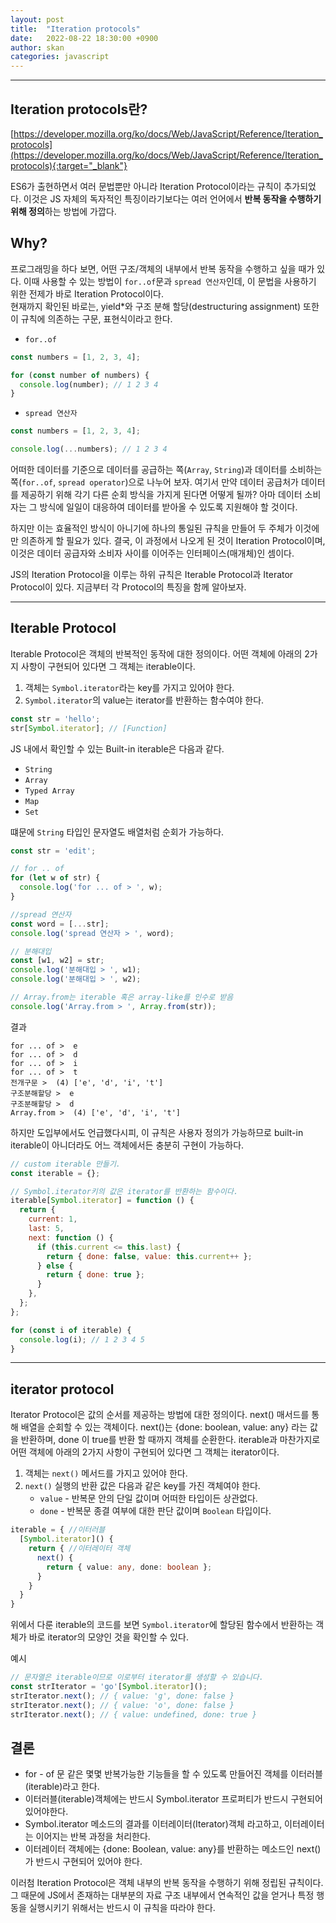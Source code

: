 ```yaml
---
layout: post
title:  "Iteration protocols"
date:   2022-08-22 18:30:00 +0900
author: skan
categories: javascript
---
```

<hr/>

## Iteration protocols란?

[https://developer.mozilla.org/ko/docs/Web/JavaScript/Reference/Iteration_protocols](https://developer.mozilla.org/ko/docs/Web/JavaScript/Reference/Iteration_protocols){:target="_blank"}

ES6가 출현하면서 여러 문법뿐만 아니라 Iteration Protocol이라는 규칙이 추가되었다. 이것은 JS 자체의 독자적인 특징이라기보다는 여러 언어에서 <b>반복 동작을 수행하기 위해 정의</b>하는 방법에 가깝다. 
<br />

## Why?
프로그래밍을 하다 보면, 어떤 구조/객체의 내부에서 반복 동작을 수행하고 싶을 때가 있다. 
이때 사용할 수 있는 방법이 `for..of`문과 `spread 연산자`인데, 이 문법을 사용하기 위한 전제가 바로 Iteration Protocol이다.<br/>
현재까지 확인된 바로는, yield*와 구조 분해 할당(destructuring assignment) 또한 이 규칙에 의존하는 구문, 표현식이라고 한다.

- `for..of`


```javascript
const numbers = [1, 2, 3, 4];

for (const number of numbers) {
  console.log(number); // 1 2 3 4
}
```

- `spread 연산자`

```javascript
const numbers = [1, 2, 3, 4];

console.log(...numbers); // 1 2 3 4
```

어떠한 데이터를 기준으로 데이터를 공급하는 쪽(`Array`, `String`)과 데이터를 소비하는 쪽(`for..of`, `spread operator`)으로 나누어 보자. 
여기서 만약 데이터 공급처가 데이터를 제공하기 위해 각기 다른 순회 방식을 가지게 된다면 어떻게 될까? 
아마 데이터 소비자는 그 방식에 일일이 대응하여 데이터를 받아올 수 있도록 지원해야 할 것이다.

하지만 이는 효율적인 방식이 아니기에 하나의 통일된 규칙을 만들어 두 주체가 이것에만 의존하게 할 필요가 있다. 
결국, 이 과정에서 나오게 된 것이 Iteration Protocol이며, 이것은 데이터 공급자와 소비자 사이를 이어주는 인터페이스(매개체)인 셈이다.

JS의 Iteration Protocol을 이루는 하위 규칙은 Iterable Protocol과 Iterator Protocol이 있다. 지금부터 각 Protocol의 특징을 함께 알아보자.

---

## Iterable Protocol
Iterable Protocol은 객체의 반복적인 동작에 대한 정의이다. 
어떤 객체에 아래의 2가지 사항이 구현되어 있다면 그 객체는 iterable이다.

1. 객체는 `Symbol.iterator`라는 key를 가지고 있어야 한다.
2. `Symbol.iterator`의 value는 iterator를 반환하는 함수여야 한다.

```jsx
const str = 'hello';
str[Symbol.iterator]; // [Function]
```

JS 내에서 확인할 수 있는 Built-in iterable은 다음과 같다.

- `String`
- `Array`
- `Typed Array`
- `Map`
- `Set`

떄문에 `String` 타입인 문자열도 배열처럼 순회가 가능하다.

```jsx
const str = 'edit';

// for .. of
for (let w of str) {
  console.log('for ... of > ', w);
}

//spread 연산자
const word = [...str];
console.log('spread 연산자 > ', word);

// 분해대입
const [w1, w2] = str;
console.log('분해대입 > ', w1);
console.log('분해대입 > ', w2);

// Array.from는 iterable 혹은 array-like를 인수로 받음
console.log('Array.from > ', Array.from(str));
```

결과
```text
for ... of >  e
for ... of >  d
for ... of >  i
for ... of >  t
전개구문 >  (4) ['e', 'd', 'i', 't']
구조분해할당 >  e
구조분해할당 >  d
Array.from >  (4) ['e', 'd', 'i', 't']
```
하지만 도입부에서도 언급했다시피, 이 규칙은 사용자 정의가 가능하므로 built-in iterable이 아니더라도 어느 객체에서든 충분히 구현이 가능하다.
```jsx
// custom iterable 만들기.
const iterable = {};

// Symbol.iterator키의 값은 iterator를 반환하는 함수이다.
iterable[Symbol.iterator] = function () {
  return {
    current: 1,
    last: 5,
    next: function () {
      if (this.current <= this.last) {
        return { done: false, value: this.current++ };
      } else {
        return { done: true };
      }
    },
  };
};

for (const i of iterable) {
  console.log(i); // 1 2 3 4 5
}
```

---
## iterator protocol

Iterator Protocol은 값의 순서를 제공하는 방법에 대한 정의이다.
next() 매서드를 통해 배열을 순회할 수 있는 객체이다.
next()는 {done: boolean, value: any} 라는 값을 반환하며, done 이 true를 반환 할 때까지 객체를 순환한다.
iterable과 마찬가지로 어떤 객체에 아래의 2가지 사항이 구현되어 있다면 그 객체는 iterator이다.

 1. 객체는 `next()` 메서드를 가지고 있어야 한다.
 2. `next()` 실행의 반환 값은 다음과 같은 key를 가진 객체여야 한다.   
    - `value` - 반복문 안의 단일 값이며 어떠한 타입이든 상관없다.  
    - `done` - 반복문 종결 여부에 대한 판단 값이며 `Boolean` 타입이다.
    
```typescript
iterable = { //이터러블
  [Symbol.iterator]() {
    return { //이터레이터 객체
      next() {
        return { value: any, done: boolean };
      }
    }
  }
}
```
위에서 다룬 iterable의 코드를 보면 `Symbol.iterator`에 할당된 함수에서 반환하는 객체가 바로 iterator의 모양인 것을 확인할 수 있다.

예시
```jsx
// 문자열은 iterable이므로 이로부터 iterator를 생성할 수 있습니다.
const strIterator = 'go'[Symbol.iterator]();
strIterator.next(); // { value: 'g', done: false }
strIterator.next(); // { value: 'o', done: false }
strIterator.next(); // { value: undefined, done: true }
```

## 결론
 - for - of 문 같은 몇몇 반복가능한 기능들을 할 수 있도록 만들어진 객체를 이터러블(iterable)라고 한다.
 - 이터러블(iterable)객체에는 반드시 Symbol.iterator 프로퍼티가 반드시 구현되어 있어야한다.
 - Symbol.iterator 메소드의 결과를 이터레이터(Iterator)객체 라고하고, 이터레이터는 이어지는 반복 과정을 처리한다.
 - 이터레이터 객체에는 {done: Boolean, value: any}를 반환하는 메소드인 next() 가 반드시 구현되어 있어야 한다.

이러첨 Iteration Protocol은 객체 내부의 반복 동작을 수행하기 위해 정립된 규칙이다.
그 때문에 JS에서 존재하는 대부분의 자료 구조 내부에서 연속적인 값을 얻거나 특정 행동을 실행시키기 위해서는 반드시 이 규칙을 따라야 한다.

